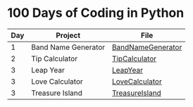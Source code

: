 # 100 Days of Coding in Python

| Day | Project | File |
| ---- | ---- | ---- |
| 1 | Band Name Generator | [BandNameGenerator](Day_1/BandNameGenerator.py) |
| 2 | Tip Calculator | [TipCalculator](Day_2/TipCalculator.py) |
| 3 | Leap Year | [LeapYear](Day_3/LeapYear.py) |
| 3 | Love Calculator | [LoveCalculator](Day_3/LoveCalculator.py) |
| 3 | Treasure Island | [TreasureIsland](Day_3/TreasureIsland.py) |